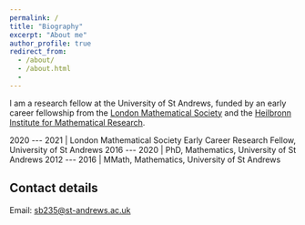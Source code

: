 ```yaml
---
permalink: /
title: "Biography"
excerpt: "About me"
author_profile: true
redirect_from:
  - /about/
  - /about.html
  -
---
```


I am a research fellow at the University of St Andrews, funded by an early career fellowship from the [London Mathematical Society](https://www.lms.ac.uk/) and the [Heilbronn Institute for Mathematical Research](https://heilbronn.ac.uk/).    


2020 --- 2021 | London Mathematical Society Early Career Research Fellow, University of St Andrews
2016 --- 2020 | PhD, Mathematics, University of St Andrews
2012 --- 2016 | MMath, Mathematics, University of St Andrews

## Contact details

Email: sb235@st-andrews.ac.uk
